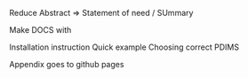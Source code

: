 Reduce Abstract => Statement of need  / SUmmary

Make DOCS with

Installation instruction
Quick example
Choosing correct PDIMS

Appendix goes to github pages